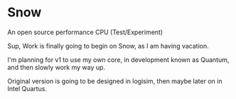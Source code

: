# Snow
An open source performance CPU (Test/Experiment)

Sup, Work is finally going to begin on Snow, as I am having vacation.

I'm planning for v1 to use my own core, in development known as Quantum, and then slowly work my way up.

Original version is going to be designed in logisim, then maybe later on in Intel Quartus.
